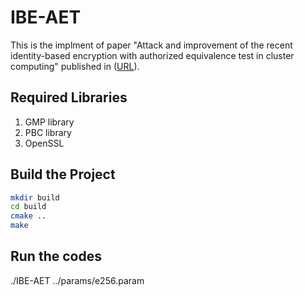 # IBE-AET
This is the implment of paper "Attack and improvement of the recent identity-based encryption with authorized equivalence test in cluster computing" published in ([URL](https://link.springer.com/article/10.1007/s10586-021-03409-x)).

## Required Libraries
1. GMP library
2. PBC library
3. OpenSSL

## Build the Project
```bash
mkdir build
cd build
cmake ..
make
```

## Run the codes
./IBE-AET ../params/e256.param 
